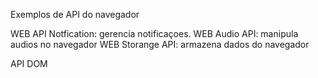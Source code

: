 Exemplos de API do navegador 

WEB API Notfication: gerencia notificaçoes.
WEB Audio API: manipula audios no navegador
WEB Storange API: armazena dados do navegador

API DOM